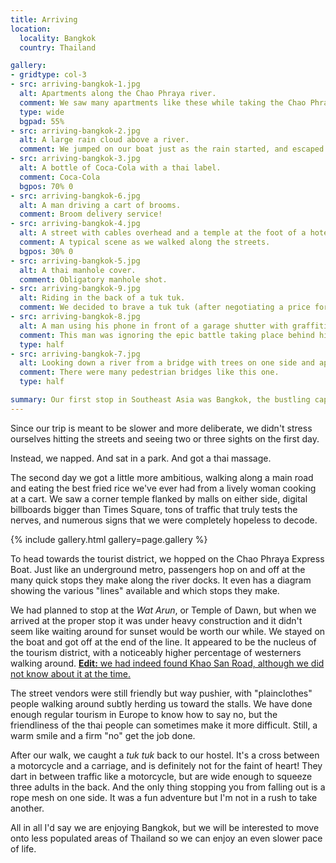 ```yaml
---
title: Arriving
location:
  locality: Bangkok
  country: Thailand

gallery:
- gridtype: col-3
- src: arriving-bangkok-1.jpg
  alt: Apartments along the Chao Phraya river.
  comment: We saw many apartments like these while taking the Chao Phraya Express Boat.
  type: wide
  bgpad: 55%
- src: arriving-bangkok-2.jpg
  alt: A large rain cloud above a river.
  comment: We jumped on our boat just as the rain started, and escaped without getting wet.
- src: arriving-bangkok-3.jpg
  alt: A bottle of Coca-Cola with a thai label.
  comment: Coca-Cola
  bgpos: 70% 0
- src: arriving-bangkok-6.jpg
  alt: A man driving a cart of brooms.
  comment: Broom delivery service!
- src: arriving-bangkok-4.jpg
  alt: A street with cables overhead and a temple at the foot of a hotel building.
  comment: A typical scene as we walked along the streets.
  bgpos: 30% 0
- src: arriving-bangkok-5.jpg
  alt: A thai manhole cover.
  comment: Obligatory manhole shot.
- src: arriving-bangkok-9.jpg
  alt: Riding in the back of a tuk tuk.
  comment: We decided to brave a tuk tuk (after negotiating a price for the two of us, of course!), and the ride was quite exciting... not always for a good reason.
- src: arriving-bangkok-8.jpg
  alt: A man using his phone in front of a garage shutter with graffiti on it.
  comment: This man was ignoring the epic battle taking place behind him.
  type: half
- src: arriving-bangkok-7.jpg
  alt: Looking down a river from a bridge with trees on one side and apartments on the other.
  comment: There were many pedestrian bridges like this one.
  type: half

summary: Our first stop in Southeast Asia was Bangkok, the bustling capitol of Thailand. Bangkok is a busy, dirty city but it is filled with very friendly people who always greet you with a smile.
---
```


Since our trip is meant to be slower and more deliberate, we didn't stress ourselves hitting the streets and seeing two or three sights on the first day. 

Instead, we napped. And sat in a park. And got a thai massage.

The second day we got a little more ambitious, walking along a main road and eating the best fried rice we've ever had from a lively woman cooking at a cart. We saw a corner temple flanked by malls on either side, digital billboards bigger than Times Square, tons of traffic that truly tests the nerves, and numerous signs that we were completely hopeless to decode.

{% include gallery.html gallery=page.gallery %}

To head towards the tourist district, we hopped on the Chao Phraya Express Boat. Just like an underground metro, passengers hop on and off at the many quick stops they make along the river docks. It even has a diagram showing the various "lines" available and which stops they make.

We had planned to stop at the _Wat Arun_, or Temple of Dawn, but when we arrived at the proper stop it was under heavy construction and it didn't seem like waiting around for sunset would be worth our while. We stayed on the boat and got off at the end of the line. It appeared to be the nucleus of the tourism district, with a noticeably higher percentage of westerners walking around. <ins class="update" datetime="2016-01-10"><strong>Edit:</strong> we had indeed found Khao San Road, although we did not know about it at the time.</ins>

The street vendors were still friendly but way pushier, with "plainclothes" people walking around subtly herding us toward the stalls. We have done enough regular tourism in Europe to know how to say no, but the friendliness of the thai people can sometimes make it more difficult. Still, a warm smile and a firm "no" get the job done.

After our walk, we caught a _tuk tuk_ back to our hostel. It's a cross between a motorcycle and a carriage, and is definitely not for the faint of heart! They dart in between traffic like a motorcycle, but are wide enough to squeeze three adults in the back. And the only thing stopping you from falling out is a rope mesh on one side. It was a fun adventure but I'm not in a rush to take another.

All in all I'd say we are enjoying Bangkok, but we will be interested to move onto less populated areas of Thailand so we can enjoy an even slower pace of life.
